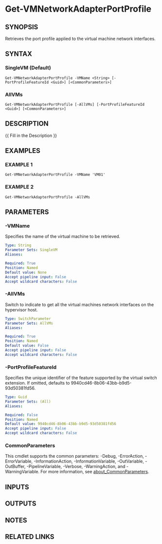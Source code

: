 # Get-VMNetworkAdapterPortProfile

## SYNOPSIS
Retrieves the port profile applied to the virtual machine network interfaces.

## SYNTAX

### SingleVM (Default)
```
Get-VMNetworkAdapterPortProfile -VMName <String> [-PortProfileFeatureId <Guid>] [<CommonParameters>]
```

### AllVMs
```
Get-VMNetworkAdapterPortProfile [-AllVMs] [-PortProfileFeatureId <Guid>] [<CommonParameters>]
```

## DESCRIPTION
{{ Fill in the Description }}

## EXAMPLES

### EXAMPLE 1
```
Get-VMNetworkAdapterPortProfile -VMName 'VM01'
```

### EXAMPLE 2
```
Get-VMNetworkAdapterPortProfile -AllVMs
```

## PARAMETERS

### -VMName
Specifies the name of the virtual machine to be retrieved.

```yaml
Type: String
Parameter Sets: SingleVM
Aliases:

Required: True
Position: Named
Default value: None
Accept pipeline input: False
Accept wildcard characters: False
```

### -AllVMs
Switch to indicate to get all the virtual machines network interfaces on the hypervisor host.

```yaml
Type: SwitchParameter
Parameter Sets: AllVMs
Aliases:

Required: True
Position: Named
Default value: False
Accept pipeline input: False
Accept wildcard characters: False
```

### -PortProfileFeatureId
Specifies the unique identifier of the feature supported by the virtual switch extension.
If omitted, defaults to 9940cd46-8b06-43bb-b9d5-93d50381fd56.

```yaml
Type: Guid
Parameter Sets: (All)
Aliases:

Required: False
Position: Named
Default value: 9940cd46-8b06-43bb-b9d5-93d50381fd56
Accept pipeline input: False
Accept wildcard characters: False
```

### CommonParameters
This cmdlet supports the common parameters: -Debug, -ErrorAction, -ErrorVariable, -InformationAction, -InformationVariable, -OutVariable, -OutBuffer, -PipelineVariable, -Verbose, -WarningAction, and -WarningVariable. For more information, see [about_CommonParameters](http://go.microsoft.com/fwlink/?LinkID=113216).

## INPUTS

## OUTPUTS

## NOTES

## RELATED LINKS
